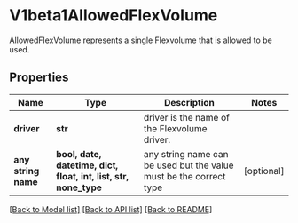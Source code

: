 # V1beta1AllowedFlexVolume

AllowedFlexVolume represents a single Flexvolume that is allowed to be used.

## Properties
Name | Type | Description | Notes
------------ | ------------- | ------------- | -------------
**driver** | **str** | driver is the name of the Flexvolume driver. | 
**any string name** | **bool, date, datetime, dict, float, int, list, str, none_type** | any string name can be used but the value must be the correct type | [optional]

[[Back to Model list]](../README.md#documentation-for-models) [[Back to API list]](../README.md#documentation-for-api-endpoints) [[Back to README]](../README.md)


